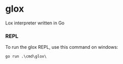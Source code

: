# glox
Lox interpreter written in Go

### REPL
To run the glox REPL, use this command on windows:
```
go run .\cmd\glox\
```